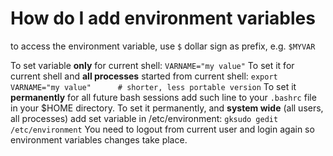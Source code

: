 # How do I add environment variables

to access the environment variable, use `$` dollar sign as prefix, e.g. `$MYVAR`

To set variable **only** for current shell:
`VARNAME="my value"`
To set it for current shell and **all processes** started from current shell:
`export VARNAME="my value"      # shorter, less portable version`
To set it **permanently** for all future bash sessions add such line to your `.bashrc` file in your $HOME directory.
To set it permanently, and **system wide** (all users, all processes) add set variable in  /etc/environment:
`gksudo gedit /etc/environment`
You need to logout from current user and login again so environment variables changes take place.